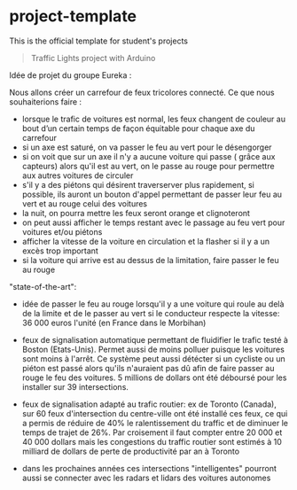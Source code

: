 # project-template
This is the official template for student's projects

> Traffic Lights project with Arduino

Idée de projet du groupe Eureka :

Nous allons créer un carrefour de feux tricolores connecté. Ce que nous souhaiterions faire :
- lorsque le trafic de voitures est normal, les feux changent de couleur au bout d’un certain temps de façon équitable pour chaque axe du carrefour
- si un axe est saturé, on va passer le feu au vert pour le désengorger
- si on voit que sur un axe il n'y a aucune voiture qui passe ( grâce aux capteurs) alors qu'il est au vert, on le passe au rouge pour permettre aux autres voitures de circuler
- s'il y a des piétons qui désirent traverserver plus rapidement, si possible, ils auront un bouton d'appel permettant de passer leur feu au vert et au rouge celui des voitures
- la nuit, on pourra mettre les feux seront orange et clignoteront
- on peut aussi afficher le temps restant avec le passage au feu vert pour voitures et/ou piétons
- afficher la vitesse de la voiture en circulation et la flasher si il y a un excès trop important
- si la voiture qui arrive est au dessus de la limitation, faire passer le feu au rouge



"state-of-the-art":
- idée de passer le feu au rouge lorsqu'il y a une voiture qui roule au delà de la limite et de le passer au vert si le conducteur respecte la vitesse: 36 000 euros l'unité (en France dans le Morbihan)
- feux de signalisation automatique permettant de fluidifier le trafic testé à Boston (Etats-Unis). Permet aussi de moins polluer puisque les voitures sont moins à l'arrêt. Ce système peut aussi détécter si un cycliste ou un piéton est passé alors qu'ils n'auraient pas dû afin de faire passer au rouge le feu des voitures. 5 millions de dollars ont été déboursé pour les installer sur 39 intersections.
- feux de signalisation adapté au trafic routier: ex de Toronto (Canada), sur 60 feux d'intersection du centre-ville ont été installé ces feux, ce qui a permis de réduire de 40% le ralentissement du traffic et de diminuer le temps de trajet de 26%. Par croisement il faut compter entre 20 000 et 40 000 dollars mais les congestions du traffic routier sont estimés à 10 milliard de dollars de perte de productivité par an à Toronto

- dans les prochaines années ces intersections "intelligentes" pourront aussi se connecter avec les radars et lidars des voitures autonomes

